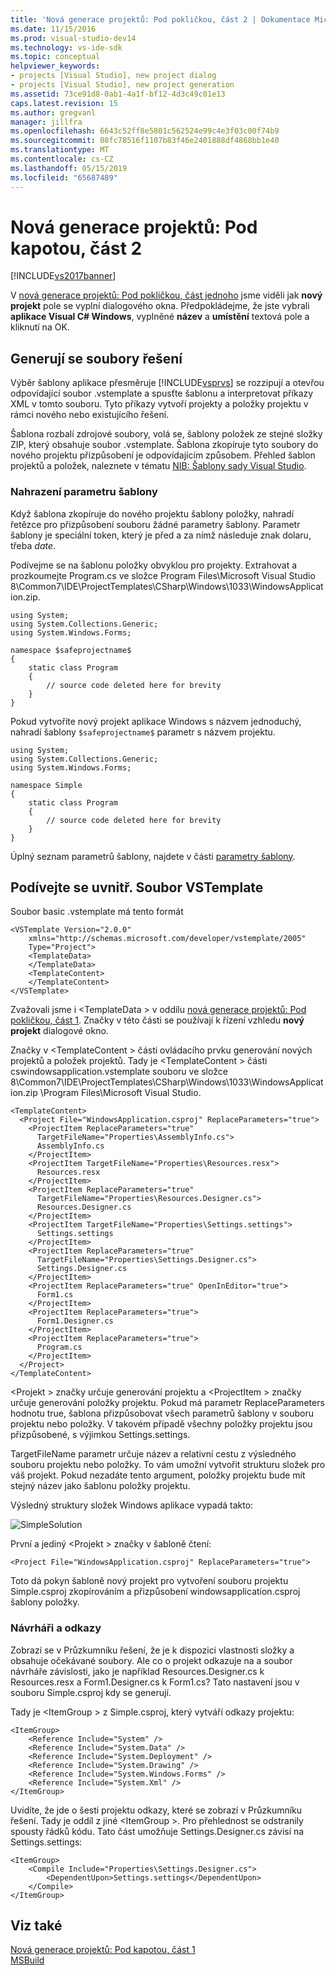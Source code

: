 ```yaml
---
title: 'Nová generace projektů: Pod pokličkou, část 2 | Dokumentace Microsoftu'
ms.date: 11/15/2016
ms.prod: visual-studio-dev14
ms.technology: vs-ide-sdk
ms.topic: conceptual
helpviewer_keywords:
- projects [Visual Studio], new project dialog
- projects [Visual Studio], new project generation
ms.assetid: 73ce91d8-0ab1-4a1f-bf12-4d3c49c01e13
caps.latest.revision: 15
ms.author: gregvanl
manager: jillfra
ms.openlocfilehash: 6643c52ff8e5801c562524e99c4e3f03c00f74b9
ms.sourcegitcommit: 08fc78516f1107b83f46e2401888df4868bb1e40
ms.translationtype: MT
ms.contentlocale: cs-CZ
ms.lasthandoff: 05/15/2019
ms.locfileid: "65687489"
---
```

# <a name="new-project-generation-under-the-hood-part-two"></a>Nová generace projektů: Pod kapotou, část 2
[!INCLUDE[vs2017banner](../../includes/vs2017banner.md)]

V [nová generace projektů: Pod pokličkou, část jednoho](../../extensibility/internals/new-project-generation-under-the-hood-part-one.md) jsme viděli jak **nový projekt** pole se vyplní dialogového okna. Předpokládejme, že jste vybrali **aplikace Visual C# Windows**, vyplněné **název** a **umístění** textová pole a kliknutí na OK.  
  
## <a name="generating-the-solution-files"></a>Generují se soubory řešení  
 Výběr šablony aplikace přesměruje [!INCLUDE[vsprvs](../../includes/vsprvs-md.md)] se rozzipují a otevřou odpovídající soubor .vstemplate a spusťte šablonu a interpretovat příkazy XML v tomto souboru. Tyto příkazy vytvoří projekty a položky projektu v rámci nového nebo existujícího řešení.  
  
 Šablona rozbalí zdrojové soubory, volá se, šablony položek ze stejné složky ZIP, který obsahuje soubor .vstemplate. Šablona zkopíruje tyto soubory do nového projektu přizpůsobení je odpovídajícím způsobem. Přehled šablon projektů a položek, naleznete v tématu [NIB: Šablony sady Visual Studio](https://msdn.microsoft.com/141fccaa-d68f-4155-822b-27f35dd94041).  
  
### <a name="template-parameter-replacement"></a>Nahrazení parametru šablony  
 Když šablona zkopíruje do nového projektu šablony položky, nahradí řetězce pro přizpůsobení souboru žádné parametry šablony. Parametr šablony je speciální token, který je před a za nímž následuje znak dolaru, třeba $date$.  
  
 Podívejme se na šablonu položky obvyklou pro projekty. Extrahovat a prozkoumejte Program.cs ve složce Program Files\Microsoft Visual Studio 8\Common7\IDE\ProjectTemplates\CSharp\Windows\1033\WindowsApplication.zip.  
  
```  
using System;  
using System.Collections.Generic;  
using System.Windows.Forms;  
  
namespace $safeprojectname$  
{  
    static class Program  
    {  
        // source code deleted here for brevity  
    }  
}  
```  
  
 Pokud vytvoříte nový projekt aplikace Windows s názvem jednoduchý, nahradí šablony `$safeprojectname$` parametr s názvem projektu.  
  
```  
using System;  
using System.Collections.Generic;  
using System.Windows.Forms;  
  
namespace Simple  
{  
    static class Program  
    {  
        // source code deleted here for brevity  
    }  
}  
```  
  
 Úplný seznam parametrů šablony, najdete v části [parametry šablony](../../ide/template-parameters.md).  
  
## <a name="a-look-inside-a-vstemplate-file"></a>Podívejte se uvnitř. Soubor VSTemplate  
 Soubor basic .vstemplate má tento formát  
  
```  
<VSTemplate Version="2.0.0"     xmlns="http://schemas.microsoft.com/developer/vstemplate/2005"     Type="Project">  
    <TemplateData>  
    </TemplateData>  
    <TemplateContent>  
    </TemplateContent>  
</VSTemplate>  
```  
  
 Zvažovali jsme i \<TemplateData > v oddílu [nová generace projektů: Pod pokličkou, část 1](../../extensibility/internals/new-project-generation-under-the-hood-part-one.md). Značky v této části se používají k řízení vzhledu **nový projekt** dialogové okno.  
  
 Značky v \<TemplateContent > části ovládacího prvku generování nových projektů a položek projektů. Tady je \<TemplateContent > části cswindowsapplication.vstemplate souboru ve složce 8\Common7\IDE\ProjectTemplates\CSharp\Windows\1033\WindowsApplication.zip \Program Files\Microsoft Visual Studio.  
  
```  
<TemplateContent>  
  <Project File="WindowsApplication.csproj" ReplaceParameters="true">  
    <ProjectItem ReplaceParameters="true"  
      TargetFileName="Properties\AssemblyInfo.cs">  
      AssemblyInfo.cs  
    </ProjectItem>  
    <ProjectItem TargetFileName="Properties\Resources.resx">  
      Resources.resx  
    </ProjectItem>  
    <ProjectItem ReplaceParameters="true"       TargetFileName="Properties\Resources.Designer.cs">  
      Resources.Designer.cs  
    </ProjectItem>  
    <ProjectItem TargetFileName="Properties\Settings.settings">  
      Settings.settings  
    </ProjectItem>  
    <ProjectItem ReplaceParameters="true"       TargetFileName="Properties\Settings.Designer.cs">  
      Settings.Designer.cs  
    </ProjectItem>  
    <ProjectItem ReplaceParameters="true" OpenInEditor="true">  
      Form1.cs  
    </ProjectItem>  
    <ProjectItem ReplaceParameters="true">  
      Form1.Designer.cs  
    </ProjectItem>  
    <ProjectItem ReplaceParameters="true">  
      Program.cs  
    </ProjectItem>  
  </Project>  
</TemplateContent>  
```  
  
 \<Projekt > značky určuje generování projektu a \<ProjectItem > značky určuje generování položky projektu. Pokud má parametr ReplaceParameters hodnotu true, šablona přizpůsobovat všech parametrů šablony v souboru projektu nebo položky. V takovém případě všechny položky projektu jsou přizpůsobené, s výjimkou Settings.settings.  
  
 TargetFileName parametr určuje název a relativní cestu z výsledného souboru projektu nebo položky. To vám umožní vytvořit strukturu složek pro váš projekt. Pokud nezadáte tento argument, položky projektu bude mít stejný název jako šablonu položky projektu.  
  
 Výsledný struktury složek Windows aplikace vypadá takto:  
  
 ![SimpleSolution](../../extensibility/internals/media/simplesolution.png "SimpleSolution")  
  
 První a jediný \<Projekt > značky v šabloně čtení:  
  
```  
<Project File="WindowsApplication.csproj" ReplaceParameters="true">  
```  
  
 Toto dá pokyn šabloně nový projekt pro vytvoření souboru projektu Simple.csproj zkopírováním a přizpůsobení windowsapplication.csproj šablony položky.  
  
### <a name="designers-and-references"></a>Návrháři a odkazy  
 Zobrazí se v Průzkumníku řešení, že je k dispozici vlastnosti složky a obsahuje očekávané soubory. Ale co o projekt odkazuje na a soubor návrháře závislosti, jako je například Resources.Designer.cs k Resources.resx a Form1.Designer.cs k Form1.cs?  Tato nastavení jsou v souboru Simple.csproj kdy se generují.  
  
 Tady je \<ItemGroup > z Simple.csproj, který vytváří odkazy projektu:  
  
```  
<ItemGroup>  
    <Reference Include="System" />  
    <Reference Include="System.Data" />  
    <Reference Include="System.Deployment" />  
    <Reference Include="System.Drawing" />  
    <Reference Include="System.Windows.Forms" />  
    <Reference Include="System.Xml" />  
</ItemGroup>  
```  
  
 Uvidíte, že jde o šesti projektu odkazy, které se zobrazí v Průzkumníku řešení. Tady je oddíl z jiné \<ItemGroup >. Pro přehlednost se odstranily spousty řádků kódu. Tato část umožňuje Settings.Designer.cs závisí na Settings.settings:  
  
```  
<ItemGroup>  
    <Compile Include="Properties\Settings.Designer.cs">  
        <DependentUpon>Settings.settings</DependentUpon>  
    </Compile>  
</ItemGroup>  
```  
  
## <a name="see-also"></a>Viz také  
 [Nová generace projektů: Pod kapotou, část 1](../../extensibility/internals/new-project-generation-under-the-hood-part-one.md)  
 [MSBuild](../../msbuild/msbuild.md)

